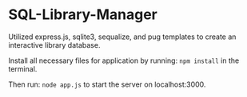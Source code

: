 # SQL-Library-Manager

Utilized express.js, sqlite3, sequalize, and pug templates to create an interactive library database.


Install all necessary files for application by running: `npm install` in the terminal.

Then run: `node app.js` to start the server on localhost:3000.